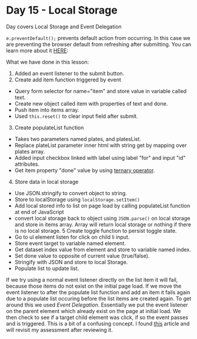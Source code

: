 # Day 15 - Local Storage

Day covers Local Storage and Event Delegation

`e.preventDefault();` prevents default action from occurring. In this case we are preventing the browser default from refreshing after submitting. You can learn more about it [HERE](https://developer.mozilla.org/en-US/docs/Web/API/Event/preventDefault 'MDM Event.preventDefault()'):


What we have done in this lesson:
1. Added an event listener to the submit button.
2. Create add item function triggered by event
 * Query form selector for name="item" and store value in variable called text.
 * Create new object called item with properties of text and done.
 * Push item into items array.
 * Used `this.reset()` to clear input field after submit.
3. Create populateList function
 * Takes two parameters named plates, and platesList.
 * Replace plateList parameter inner html with string get by mapping over plates array.
 * Added input checkbox linked with label using label "for" and input "id" attributes.
 * Get item property "done" value by using [ternary operator](https://developer.mozilla.org/en-US/docs/Web/JavaScript/Reference/Operators/Conditional_Operator 'MDN Ternary Operator').
4. Store data in local storage
 * Use JSON.stringify to convert object to string.
 * Store to localStorage using `localStorage.setItem()`
 * Add local stored info to list on page load by calling populateList function at end of JavaScript
 * convert local storage back to object using `JSON.parse()` on local storage and store in items array. Array will return local storage or nothing if there is no local storage.
5 Create toggle function to persist toggle state.
 * Go to ul element listen for click on child li input.
 * Store event target to variable named element.
 * Get dataset index value from element and store to variable named index.
 * Set done value to opposite of current value (true/false).
 * Stringify with JSON and store to local Storage.
 * Populate list to update list.

If we try using a normal event listener directly on the list item it will fail, because those items do not exist on the initial page load. If we move the event listener to after the populate list function and add an item it fails again due to a populate list occuring before the list items are created again. To get around this we used _Event Delegation_. Essentially we put the event listener on the parent element which already exist on the page at initial load. We then check to see if a target child element was click, if so the event passes and is triggered. This is a bit of a confusing concept. I found [this](https://davidwalsh.name/event-delegate 'David Walsh Event Delegation') article and will revisit my assessment after reviewing it.

